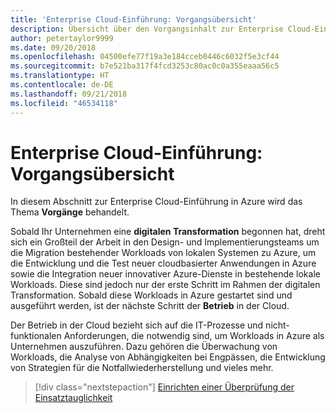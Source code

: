 ```yaml
---
title: 'Enterprise Cloud-Einführung: Vorgangsübersicht'
description: Übersicht über den Vorgangsinhalt zur Enterprise Cloud-Einführung in Azure
author: petertaylor9999
ms.date: 09/20/2018
ms.openlocfilehash: 04500efe77f19a3e184cceb0446c6032f5e3cf44
ms.sourcegitcommit: b7e521ba317f4fcd3253c80ac0c0a355eaaa56c5
ms.translationtype: HT
ms.contentlocale: de-DE
ms.lasthandoff: 09/21/2018
ms.locfileid: "46534118"
---
```

# <a name="enterprise-cloud-adoption-operations-overview"></a>Enterprise Cloud-Einführung: Vorgangsübersicht

In diesem Abschnitt zur Enterprise Cloud-Einführung in Azure wird das Thema **Vorgänge** behandelt. 

Sobald Ihr Unternehmen eine **digitalen Transformation** begonnen hat, dreht sich ein Großteil der Arbeit in den Design- und Implementierungsteams um die Migration bestehender Workloads von lokalen Systemen zu Azure, um die Entwicklung und die Test neuer cloudbasierter Anwendungen in Azure sowie die Integration neuer innovativer Azure-Dienste in bestehende lokale Workloads. Diese sind jedoch nur der erste Schritt im Rahmen der digitalen Transformation. Sobald diese Workloads in Azure gestartet sind und ausgeführt werden, ist der nächste Schritt der **Betrieb** in der Cloud.

Der Betrieb in der Cloud bezieht sich auf die IT-Prozesse und nicht-funktionalen Anforderungen, die notwendig sind, um Workloads in Azure als Unternehmen auszuführen. Dazu gehören die Überwachung von Workloads, die Analyse von Abhängigkeiten bei Engpässen, die Entwicklung von Strategien für die Notfallwiederherstellung und vieles mehr.

> [!div class="nextstepaction"]
> [Einrichten einer Überprüfung der Einsatztauglichkeit](operational-fitness-review.md)
